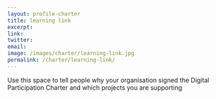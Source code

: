 ```yaml
---
layout: profile-charter
title: learning link
excerpt: 
link: 
twitter: 
email: 
image: /images/charter/learning-link.jpg
permalink: /charter/learning-link/
---
```


Use this space to tell people why your organisation signed the Digital Participation Charter and which projects you are supporting
